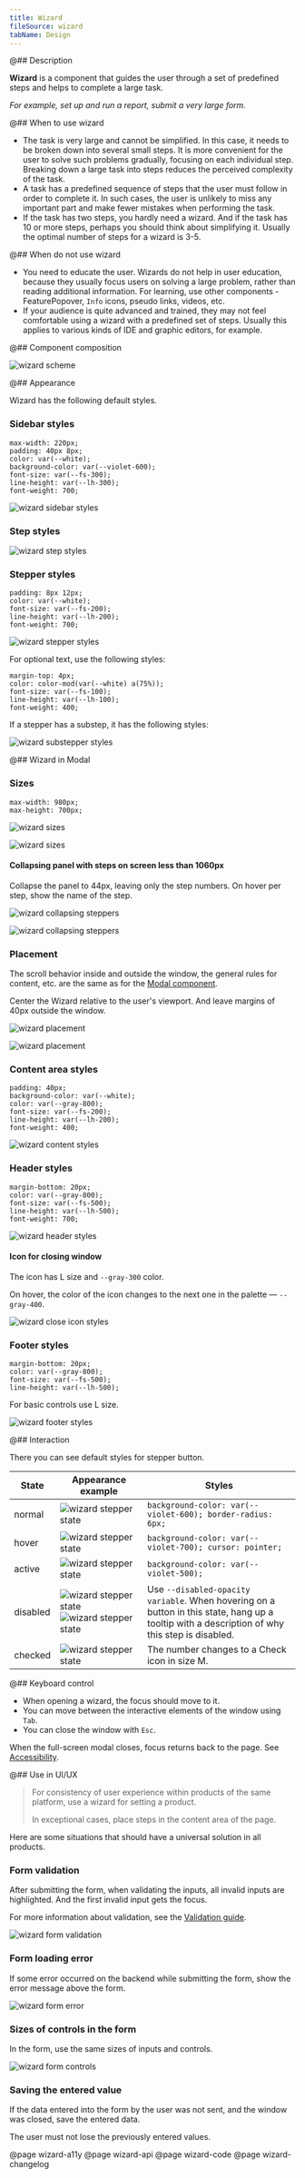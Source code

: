 ```yaml
---
title: Wizard
fileSource: wizard
tabName: Design
---
```


@## Description

**Wizard** is a component that guides the user through a set of predefined steps and helps to complete a large task.

_For example, set up and run a report, submit a very large form._

@## When to use wizard

- The task is very large and cannot be simplified. In this case, it needs to be broken down into several small steps. It is more convenient for the user to solve such problems gradually, focusing on each individual step. Breaking down a large task into steps reduces the perceived complexity of the task.
- A task has a predefined sequence of steps that the user must follow in order to complete it. In such cases, the user is unlikely to miss any important part and make fewer mistakes when performing the task.
- If the task has two steps, you hardly need a wizard. And if the task has 10 or more steps, perhaps you should think about simplifying it. Usually the optimal number of steps for a wizard is 3-5.

@## When do not use wizard

- You need to educate the user. Wizards do not help in user education, because they usually focus users on solving a large problem, rather than reading additional information. For learning, use other components - FeaturePopover, `Info` icons, pseudo links, videos, etc.
- If your audience is quite advanced and trained, they may not feel comfortable using a wizard with a predefined set of steps. Usually this applies to various kinds of IDE and graphic editors, for example.

@## Component composition

![wizard scheme](static/wizard-scheme.png)

@## Appearance

Wizard has the following default styles.

### Sidebar styles

```
max-width: 220px;
padding: 40px 8px;
color: var(--white);
background-color: var(--violet-600);
font-size: var(--fs-300);
line-height: var(--lh-300);
font-weight: 700;
```

![wizard sidebar styles](static/steps-paddings-margins.png)

### Step styles

![wizard step styles](static/step-size.png)

### Stepper styles

```
padding: 8px 12px;
color: var(--white);
font-size: var(--fs-200);
line-height: var(--lh-200);
font-weight: 700;
```

![wizard stepper styles](static/stepper-paddings-margins.png)

For optional text, use the following styles:

```
margin-top: 4px;
color: color-mod(var(--white) a(75%));
font-size: var(--fs-100);
line-height: var(--lh-100);
font-weight: 400;
```

If a stepper has a substep, it has the following styles:

![wizard substepper styles](static/substep-paddings-margins.png)

@## Wizard in Modal

### Sizes

```
max-width: 980px;
max-height: 700px;
```

![wizard sizes](static/wizard1.png)

![wizard sizes](static/wizard2.png)

#### Collapsing panel with steps on screen less than 1060px

Collapse the panel to 44px, leaving only the step numbers. On hover per step, show the name of the step.

![wizard collapsing steppers](static/collapsing-stepper1.png)

![wizard collapsing steppers](static/collapsing-stepper2.png)

### Placement

The scroll behavior inside and outside the window, the general rules for content, etc. are the same as for the [Modal component](/components/modal/).

Center the Wizard relative to the user's viewport. And leave margins of 40px outside the window.

![wizard placement](static/placement.png)

![wizard placement](static/paddings.png)

### Content area styles

```
padding: 40px;
background-color: var(--white);
color: var(--gray-800);
font-size: var(--fs-200);
line-height: var(--lh-200);
font-weight: 400;
```

![wizard content styles](static/wizard-paddings.png)

### Header styles

```
margin-bottom: 20px;
color: var(--gray-800);
font-size: var(--fs-500);
line-height: var(--lh-500);
font-weight: 700;
```

![wizard header styles](static/header.png)

#### Icon for closing window

The icon has L size and `--gray-300` color.

On hover, the color of the icon changes to the next one in the palette — `--gray-400`.

![wizard close icon styles](static/close-paddings.png)

### Footer styles

```
margin-bottom: 20px;
color: var(--gray-800);
font-size: var(--fs-500);
line-height: var(--lh-500);
```

For basic controls use L size.

![wizard footer styles](static/footer.png)

@## Interaction

There you can see default styles for stepper button.

| State    | Appearance example                                                                                | Styles                                                                                                                                         |
| -------- | ------------------------------------------------------------------------------------------------- | ---------------------------------------------------------------------------------------------------------------------------------------------- |
| normal   | ![wizard stepper state](static/normal.png)                                                        | `background-color: var(--violet-600); border-radius: 6px;`                                                                                     |
| hover    | ![wizard stepper state](static/hover.png)                                                         | `background-color: var(--violet-700); cursor: pointer;`                                                                                        |
| active   | ![wizard stepper state](static/active.png)                                                        | `background-color: var(--violet-500);`                                                                                                         |
| disabled | ![wizard stepper state](static/disabled.png) ![wizard stepper state](static/disabled-tooltip.png) | Use `--disabled-opacity variable`. When hovering on a button in this state, hang up a tooltip with a description of why this step is disabled. |
| checked  | ![wizard stepper state](static/checked.png)                                                       | The number changes to a Check icon in size M.                                                                                                  |

@## Keyboard control

- When opening a wizard, the focus should move to it.
- You can move between the interactive elements of the window using `Tab`.
- You can close the window with `Esc`.

When the full-screen modal closes, focus returns back to the page. See [Accessibility](/core-principles/a11y/).

@## Use in UI/UX

> For consistency of user experience within products of the same platform, use a wizard for setting a product.
>
> In exceptional cases, place steps in the content area of the page.

Here are some situations that should have a universal solution in all products.

### Form validation

After submitting the form, when validating the inputs, all invalid inputs are highlighted. And the first invalid input gets the focus.

For more information about validation, see the [Validation guide](/components/validation/).

![wizard form validation](static/validation.png)

### Form loading error

If some error occurred on the backend while submitting the form, show the error message above the form.

![wizard form error](static/error-all.png)

### Sizes of controls in the form

In the form, use the same sizes of inputs and controls.

![wizard form controls](static/form-yes-no.png)

### Saving the entered value

If the data entered into the form by the user was not sent, and the window was closed, save the entered data.

The user must not lose the previously entered values.

@page wizard-a11y
@page wizard-api
@page wizard-code
@page wizard-changelog
